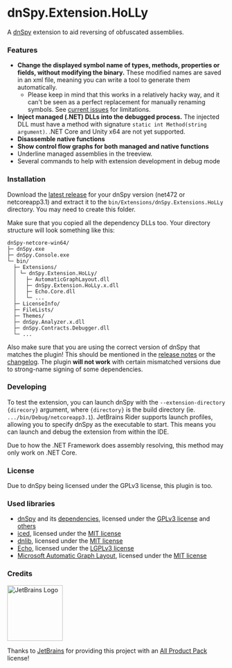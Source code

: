 dnSpy.Extension.HoLLy
=====================

A [dnSpy](https://github.com/dnSpy/dnSpy) extension to aid reversing of obfuscated assemblies.

### Features
- **Change the displayed symbol name of types, methods, properties or fields, without modifying the binary.** These modified names are saved in an xml file, meaning you can write a tool to generate them automatically.
	- Please keep in mind that this works in a relatively hacky way, and it can't be seen as a perfect replacement for manually renaming symbols. See [current issues](https://github.com/HoLLy-HaCKeR/dnSpy.Extension.HoLLy/labels/area%3Asourcemap) for limitations.
- **Inject managed (.NET) DLLs into the debugged process.** The injected DLL must have a method with signature `static int Method(string argument)`. .NET Core and Unity x64 are not yet supported.
- **Disassemble native functions**
- **Show control flow graphs for both managed and native functions**
- Underline managed assemblies in the treeview.
- Several commands to help with extension development in debug mode

### Installation
Download the [latest release](https://github.com/holly-hacker/dnspy.extension.holly/releases/latest) for your dnSpy version (net472 or netcoreapp3.1) and extract it to the `bin/Extensions/dnSpy.Extensions.HoLLy` directory. You may need to create this folder.

Make sure that you copied all the dependency DLLs too. Your directory structure will look something like this:
```
dnSpy-netcore-win64/
├─ dnSpy.exe
├─ dnSpy.Console.exe
└─ bin/
  ├─ Extensions/
  │ └─ dnSpy.Extension.HoLLy/
  │   ├─ AutomaticGraphLayout.dll
  │   ├─ dnSpy.Extension.HoLLy.x.dll
  │   ├─ Echo.Core.dll
  │   └─ ...
  ├─ LicenseInfo/
  ├─ FileLists/
  ├─ Themes/
  ├─ dnSpy.Analyzer.x.dll
  ├─ dnSpy.Contracts.Debugger.dll
  └─ ...
```

Also make sure that you are using the correct version of dnSpy that matches the plugin! This should be mentioned in the [release notes](https://github.com/holly-hacker/dnspy.extension.holly/releases/latest) or the [changelog](https://github.com/HoLLy-HaCKeR/dnSpy.Extension.HoLLy/blob/master/CHANGELOG.md).
The plugin **will not work** with certain mismatched versions due to strong-name signing of some dependencies.

### Developing
To test the extension, you can launch dnSpy with the `--extension-directory {direcory}` argument, where `{directory}` is the build directory (ie. `.../bin/Debug/netcoreapp3.1`).
JetBrains Rider supports launch profiles, allowing you to specify dnSpy as the executable to start. This means you can launch and debug the extension from within the IDE.

Due to how the .NET Framework does assembly resolving, this method may only work on .NET Core.

### License
Due to dnSpy being licensed under the GPLv3 license, this plugin is too.

### Used libraries
- [dnSpy](https://github.com/0xd4d/dnSpy) and its [dependencies](https://github.com/dnSpy/dnSpy#list-of-other-open-source-libraries-used-by-dnspy), licensed under the [GPLv3 license](https://github.com/0xd4d/dnSpy/blob/master/dnSpy/dnSpy/LicenseInfo/LICENSE.txt) and [others](https://github.com/dnSpy/dnSpy/tree/master/dnSpy/dnSpy/LicenseInfo)
- [iced](https://github.com/0xd4d/iced), licensed under the [MIT license](https://github.com/0xd4d/iced/blob/master/LICENSE.txt)
- [dnlib](https://github.com/0xd4d/dnlib), licensed under the [MIT license](https://github.com/0xd4d/dnlib/blob/master/LICENSE.txt)
- [Echo](https://github.com/Washi1337/Echo), licensed under the [LGPLv3 license](https://github.com/Washi1337/Echo/blob/master/LICENSE.md)
- [Microsoft Automatic Graph Layout](https://github.com/microsoft/automatic-graph-layout), licensed under the [MIT license](https://github.com/microsoft/automatic-graph-layout/blob/master/LICENSE)

### Credits

<a href="https://www.jetbrains.com/?from=dnSpyExtension"><img src="https://i.imgur.com/aisYu8h.png" alt="JetBrains Logo" width=128 /></a>

Thanks to [JetBrains](https://www.jetbrains.com/?from=dnSpyExtension) for providing this project with an [All Product Pack](https://www.jetbrains.com/all/) license!
